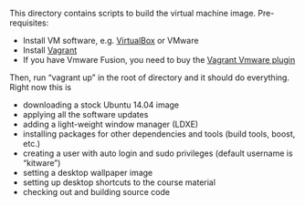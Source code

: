 This directory contains scripts to build the virtual machine image.  Pre-requisites:

- Install VM software, e.g. [VirtualBox](https://www.virtualbox.org/wiki/Downloads ) or VMware
- Install [Vagrant](https://www.vagrantup.com)
- If you have Vmware Fusion, you need to buy the [Vagrant Vmware plugin](https://www.vagrantup.com/vmware)

Then, run “vagrant up” in the root of directory and it should do everything.  Right now this is

- downloading a stock Ubuntu 14.04 image
- applying all the software updates
- adding a light-weight window manager (LDXE)
- installing packages for other dependencies and tools (build tools, boost, etc.)
- creating a user with auto login and sudo privileges (default username is “kitware”)
- setting a desktop wallpaper image
- setting up desktop shortcuts to the course material
- checking out and building source code
